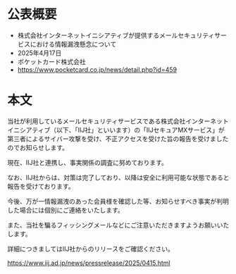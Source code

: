 # 公表概要
- 株式会社インターネットイニシアティブが提供するメールセキュリティサービスにおける情報漏洩懸念について
- 2025年4月17日
- ポケットカード株式会社
- https://www.pocketcard.co.jp/news/detail.php?id=459

# 本文
当社が利用しているメールセキュリティサービスである株式会社インターネットイニシアティブ（以下、「IIJ社」といいます）の「IIJセキュアMXサービス」が第三者によるサイバー攻撃を受け、不正アクセスを受けた旨の報告を受けましたのでお知らせします。


現在、IIJ社と連携し、事実関係の調査に努めております。

なお、IIJ社からは、対策は完了しており、以降は安全に利用可能な状態であると報告を受けております。

今後、万が一情報漏洩のあった会員様を確認した等、お知らせすべき事実が判明した場合には個別にご連絡をいたします。

また、当社を騙るフィッシングメールなどにご注意いただきますようお願いいたします。


詳細につきましてはIIJ社からのリリースをご確認ください。

https://www.iij.ad.jp/news/pressrelease/2025/0415.html
